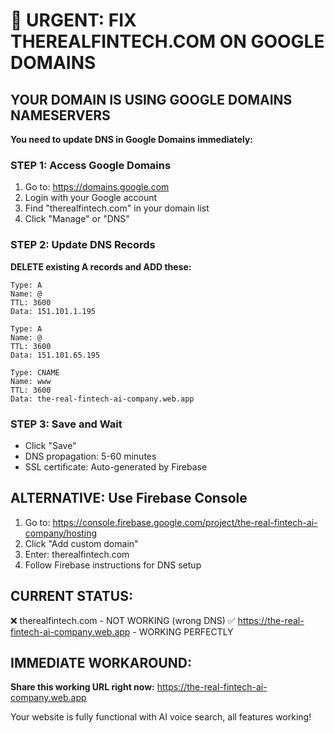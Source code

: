 # 🚨 URGENT: FIX THEREALFINTECH.COM ON GOOGLE DOMAINS

## YOUR DOMAIN IS USING GOOGLE DOMAINS NAMESERVERS

**You need to update DNS in Google Domains immediately:**

### STEP 1: Access Google Domains
1. Go to: https://domains.google.com
2. Login with your Google account
3. Find "therealfintech.com" in your domain list
4. Click "Manage" or "DNS"

### STEP 2: Update DNS Records
**DELETE existing A records and ADD these:**

```
Type: A
Name: @
TTL: 3600
Data: 151.101.1.195

Type: A
Name: @
TTL: 3600  
Data: 151.101.65.195

Type: CNAME
Name: www
TTL: 3600
Data: the-real-fintech-ai-company.web.app
```

### STEP 3: Save and Wait
- Click "Save"
- DNS propagation: 5-60 minutes
- SSL certificate: Auto-generated by Firebase

## ALTERNATIVE: Use Firebase Console
1. Go to: https://console.firebase.google.com/project/the-real-fintech-ai-company/hosting
2. Click "Add custom domain"
3. Enter: therealfintech.com
4. Follow Firebase instructions for DNS setup

## CURRENT STATUS:
❌ therealfintech.com - NOT WORKING (wrong DNS)
✅ https://the-real-fintech-ai-company.web.app - WORKING PERFECTLY

## IMMEDIATE WORKAROUND:
**Share this working URL right now:**
https://the-real-fintech-ai-company.web.app

Your website is fully functional with AI voice search, all features working!
